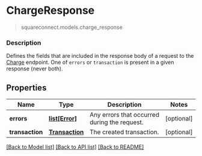 # ChargeResponse
> squareconnect.models.charge_response

### Description

Defines the fields that are included in the response body of a request to the [Charge](#endpoint-charge) endpoint.  One of `errors` or `transaction` is present in a given response (never both).

## Properties
Name | Type | Description | Notes
------------ | ------------- | ------------- | -------------
**errors** | [**list[Error]**](Error.md) | Any errors that occurred during the request. | [optional] 
**transaction** | [**Transaction**](Transaction.md) | The created transaction. | [optional] 

[[Back to Model list]](../README.md#documentation-for-models) [[Back to API list]](../README.md#documentation-for-api-endpoints) [[Back to README]](../README.md)


